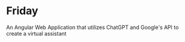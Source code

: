 # Friday
An Angular Web Application that utilizes ChatGPT and Google's API to create a virtual assistant
